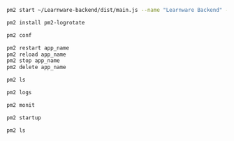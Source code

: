 ```sh
pm2 start ~/Learnware-backend/dist/main.js --name "Learnware Backend" --watch --ignore-watch="node_modules" --time
```

```sh
pm2 install pm2-logrotate
```

```sh
pm2 conf
```

```sh
pm2 restart app_name
pm2 reload app_name
pm2 stop app_name
pm2 delete app_name
```

```sh
pm2 ls
```

```sh
pm2 logs
```

```sh
pm2 monit
```

```sh
pm2 startup
```

```sh
pm2 ls
```
